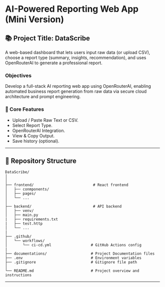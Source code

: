 # AI-Powered Reporting Web App (Mini Version)

## 📚  Project Title: DataScribe

A web-based dashboard that lets users input raw data (or upload CSV), choose a report type (summary, insights, recommendation), and uses OpenRouterAI to generate a professional report.

### Objectives
Develop a full-stack AI reporting web app using OpenRouterAI, enabling automated business report generation from raw data via secure cloud architecture and prompt engineering.

### 🧠 Core Features
- Upload / Paste Raw Text or CSV.
- Select Report Type.
- OpenRouterAI Integration.
- View & Copy Output.
- Save history (optional).

---
## 📂 Repository Structure
```
DataScribe/
│
│
├── frontend/                           # React frontend
│   ├── conmponents/          
│   ├── pages/                 
│   └── ...
│
├── backend/                            # API backend
│   ├── venv/                       
│   ├── main.py
|   ├── requirements.txt
|   ├── test.http                       
│   └── ...
|
├── .github/
│   └── workflows/
│       └── ci-cd.yml                  # GitHub Actions config
|
├── documentations/                    # Project Documentation files
├── .env                               # Environment variables
├── .gitignore                         # Gitignore file path
│
└── README.md                          # Project overview and instructions

```
---	
